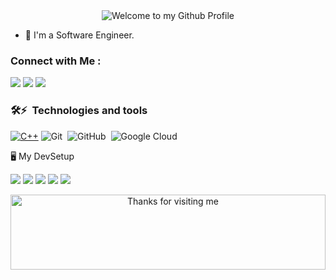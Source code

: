 
<!-- "Hero" Header -->
<div align="center">
  <img src="https://github.com/BrunnerLivio/brunnerlivio/blob/master/images/welcome.png?raw=true" style="max-width: 100%;" alt="Welcome to my Github Profile" />
</div>

- 🏢 I'm a Software Engineer.
    

### Connect with Me :
  <a href="https://www.linkedin.com/in/zeyad-gasser-699852272/" target="_blank"><img src="https://img.shields.io/badge/-Zeyad%20Gasser-0077B5?style=for-the-badge&logo=Linkedin&logoColor=white"/></a>
    <a href="https://www.facebook.com/zeyad.gasser.5/" target="_blank"><img src="https://img.shields.io/badge/-Zeyad%20Gasser-0077B5?style=for-the-badge&logo=facebook&logoColor=white"/></a>
    <a href="https://t.me/ZEYAD_GASSER" target="_blank"><img src="https://img.shields.io/badge/-Zeyad%20Gasser-0077B5?style=for-the-badge&logo=Telegram&logoColor=white"/></a>
    
  

  ### 🛠⚡  &nbsp;Technologies and tools

 <a href="https://github.com/alwinw?tab=repositories&language=c%2B%2B" target="_blank"><img alt="C++" src="https://img.shields.io/badge/-C%2B%2B-00599C?style=flat-square&logo=C%2B%2B&logoColor=white"></a>
![Git](https://img.shields.io/badge/-Git-05122A?style=flat&logo=git)&nbsp;
![GitHub](https://img.shields.io/badge/-GitHub-05122A?style=flat&logo=github)&nbsp;
![Google Cloud](https://img.shields.io/badge/Google%20Cloud-black?style=flat-square&logo=google-cloud)

 🖥️ My DevSetup 
   
 <img src="https://img.shields.io/badge/Windows-555555.svg?&style=flat-square&logo=windows&logoColor=0078D6"> <img src="https://img.shields.io/badge/Chrome-555555.svg?&style=flat-square&logo=google-chrome&logoColor=FABC0C"> <img src="https://img.shields.io/badge/VS Code-555555?style=flat-square&logo=visual-studio-code&logoColor=007ACC"> <img src="https://img.shields.io/badge/Terminal-555555.svg?&style=flat-square&logo=powershell&logoColor=white"> <img src="https://img.shields.io/badge/Spotify-555555.svg?&style=flat-square&logo=spotify&logoColor=1ED760"> 
 
<div align="center">



<img height="120" alt="Thanks for visiting me" width="100%" src="https://raw.githubusercontent.com/BrunnerLivio/brunnerlivio/master/images/marquee.svg" />

<!---
ZEYAD-GASSER/ZEYAD-GASSER is a ✨ special ✨ repository because its `README.md` (this file) appears on your GitHub profile.
You can click the Preview link to take a look at your changes.
--->
